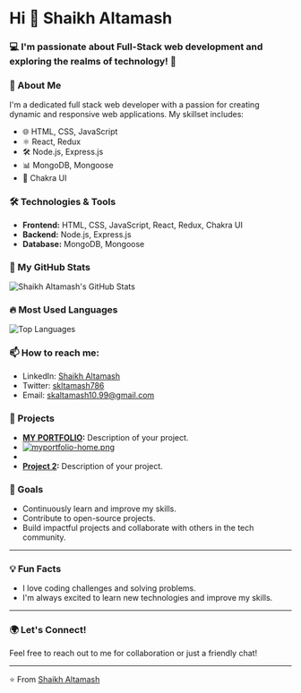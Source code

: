 # Hi 👋 Shaikh Altamash

### 💻 I'm passionate about Full-Stack web development and exploring the realms of technology! 🚀



### 🚀 About Me
I'm a dedicated full stack web developer with a passion for creating dynamic and responsive web applications. My skillset includes:

- 🌐 HTML, CSS, JavaScript
- ⚛️ React, Redux
- 🛠️ Node.js, Express.js
- 📊 MongoDB, Mongoose
- 💅 Chakra UI

### 🛠️ Technologies & Tools
- **Frontend:** HTML, CSS, JavaScript, React, Redux, Chakra UI
- **Backend:** Node.js, Express.js
- **Database:** MongoDB, Mongoose

### 🌟 My GitHub Stats
![Shaikh Altamash's GitHub Stats](https://github-readme-stats.vercel.app/api?username=Altamashhhhhh&theme=default&show_icons=true&hide_border=true&count_private=true)

### 🔥 Most Used Languages
![Top Languages](https://github-readme-stats.vercel.app/api/top-langs/?username=Altamashhhhhh&theme=default&show_icons=true&hide_border=true&layout=compact)

### 📫 How to reach me:
- LinkedIn: [Shaikh Altamash](https://www.linkedin.com/in/skaltamash/)
- Twitter: [skltamash786](https://x.com/SkAltamash786)
- Email: [skaltamash10.99@gmail.com](mailto:skaltamash10.99@gmail.com)

### 🚀 Projects
- **[MY PORTFOLIO](https://github.com/your-github-username/project-1):** Description of your project.
- [![myportfolio-home.png](https://i.postimg.cc/VkmX2Thr/myportfolio-home.png)](https://postimg.cc/2V9qZHrr)
- 
- **[Project 2](https://github.com/your-github-username/project-2):** Description of your project.

### 🎯 Goals
- Continuously learn and improve my skills.
- Contribute to open-source projects.
- Build impactful projects and collaborate with others in the tech community.

---

### 💡 Fun Facts
- I love coding challenges and solving problems.
- I'm always excited to learn new technologies and improve my skills.

---

### 🌍 Let's Connect!
Feel free to reach out to me for collaboration or just a friendly chat!

---

⭐️ From [Shaikh Altamash]([https://github.com/your-github-username](https://github.com/Altamashhhhhh))

<!--
**Altamashhhhhh/Altamashhhhhh** is a ✨ _special_ ✨ repository because its `README.md` (this file) appears on your GitHub profile.

Here are some ideas to get you started:

- 🔭 I’m currently working on ...
- 🌱 I’m currently learning ...
- 👯 I’m looking to collaborate on ...
- 🤔 I’m looking for help with ...
- 💬 Ask me about ...
- 📫 How to reach me: ...
- 😄 Pronouns: ...
- ⚡ Fun fact: ...
-->
